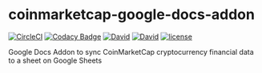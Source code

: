 # coinmarketcap-google-docs-addon

[![CircleCI](https://circleci.com/gh/suddi/coinmarketcap-google-docs-addon.svg?style=svg)](https://circleci.com/gh/suddi/coinmarketcap-google-docs-addon)
[![Codacy Badge](https://api.codacy.com/project/badge/Grade/0d01f3f094b84812a0a6c4ee95f0ae59)](https://www.codacy.com/app/Suddi/coinmarketcap-google-docs-addon)
[![David](https://img.shields.io/david/suddi/coinmarketcap-google-docs-addon.svg)](https://david-dm.org/suddi/coinmarketcap-google-docs-addon)
[![David](https://img.shields.io/david/dev/suddi/coinmarketcap-google-docs-addon.svg)](https://david-dm.org/suddi/coinmarketcap-google-docs-addon?type=dev)
[![license](https://img.shields.io/github/license/suddi/coinmarketcap-google-docs-addon.svg)](https://github.com/suddi/coinmarketcap-google-docs-addon/blob/master/LICENSE)

Google Docs Addon to sync CoinMarketCap cryptocurrency financial data to a sheet on Google Sheets
